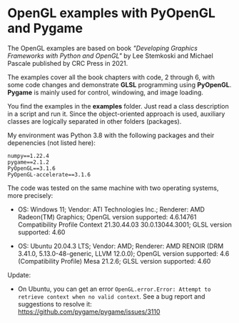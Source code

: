 # OpenGL examples with PyOpenGL and Pygame
The OpenGL examples are based on book *"Developing Graphics Frameworks with Python and OpenGL"* by Lee Stemkoski and Michael Pascale published by CRC Press in 2021. 

The examples cover all the book chapters with code, 2 through 6, with some code changes and demonstrate **GLSL** programming using **PyOpenGL**. **Pygame** is mainly used for control, windowing, and image loading.

You find the examples in the **examples** folder. Just read a class description in a script and run it. Since the object-oriented approach is used, auxiliary classes are logically separated in other folders (packages).

My environment was Python 3.8 with the following packages and their depenencies (not listed here):
```
numpy==1.22.4
pygame==2.1.2
PyOpenGL==3.1.6
PyOpenGL-accelerate==3.1.6
```

The code was tested on the same machine with two operating systems, more precisely:

- OS: Windows 11; Vendor: ATI Technologies Inc.; Renderer: AMD Radeon(TM) Graphics; OpenGL version supported: 4.6.14761 Compatibility Profile Context 21.30.44.03 30.0.13044.3001; GLSL version supported: 4.60

- OS: Ubuntu 20.04.3 LTS; Vendor: AMD; Renderer: AMD RENOIR (DRM 3.41.0, 5.13.0-48-generic, LLVM 12.0.0); OpenGL version supported: 4.6 (Compatibility Profile) Mesa 21.2.6; GLSL version supported: 4.60

Update:

- On Ubuntu, you can get an error `OpenGL.error.Error: Attempt to retrieve context when no valid context`. See a bug report and suggestions to resolve it: https://github.com/pygame/pygame/issues/3110
